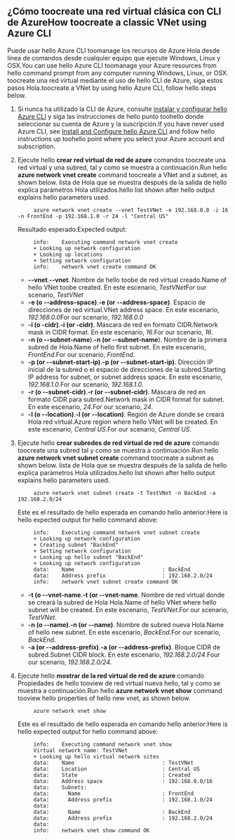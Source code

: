 ## <a name="how-toocreate-a-classic-vnet-using-azure-cli"></a><span data-ttu-id="217d3-101">¿Cómo toocreate una red virtual clásica con CLI de Azure</span><span class="sxs-lookup"><span data-stu-id="217d3-101">How toocreate a classic VNet using Azure CLI</span></span>
<span data-ttu-id="217d3-102">Puede usar hello Azure CLI toomanage los recursos de Azure Hola desde línea de comandos desde cualquier equipo que ejecute Windows, Linux y OSX.</span><span class="sxs-lookup"><span data-stu-id="217d3-102">You can use hello Azure CLI toomanage your Azure resources from hello command prompt from any computer running Windows, Linux, or OSX.</span></span> <span data-ttu-id="217d3-103">toocreate una red virtual mediante el uso de hello CLI de Azure, siga estos pasos Hola.</span><span class="sxs-lookup"><span data-stu-id="217d3-103">toocreate a VNet by using hello Azure CLI, follow hello steps below.</span></span>

1. <span data-ttu-id="217d3-104">Si nunca ha utilizado la CLI de Azure, consulte [instalar y configurar hello Azure CLI](../articles/cli-install-nodejs.md) y siga las instrucciones de hello punto toohello donde seleccionar su cuenta de Azure y la suscripción.</span><span class="sxs-lookup"><span data-stu-id="217d3-104">If you have never used Azure CLI, see [Install and Configure hello Azure CLI](../articles/cli-install-nodejs.md) and follow hello instructions up toohello point where you select your Azure account and subscription.</span></span>
2. <span data-ttu-id="217d3-105">Ejecute hello **crear red virtual de red de azure** comandos toocreate una red virtual y una subred, tal y como se muestra a continuación.</span><span class="sxs-lookup"><span data-stu-id="217d3-105">Run hello **azure network vnet create** command toocreate a VNet and a subnet, as shown below.</span></span> <span data-ttu-id="217d3-106">lista de Hola que se muestra después de la salida de hello explica parámetros Hola utilizados.</span><span class="sxs-lookup"><span data-stu-id="217d3-106">hello list shown after hello output explains hello parameters used.</span></span>
   
            azure network vnet create --vnet TestVNet -e 192.168.0.0 -i 16 -n FrontEnd -p 192.168.1.0 -r 24 -l "Central US"
   
    <span data-ttu-id="217d3-107">Resultado esperado:</span><span class="sxs-lookup"><span data-stu-id="217d3-107">Expected output:</span></span>
   
            info:    Executing command network vnet create
            + Looking up network configuration
            + Looking up locations
            + Setting network configuration
            info:    network vnet create command OK
   
   * <span data-ttu-id="217d3-108">**--vnet**.</span><span class="sxs-lookup"><span data-stu-id="217d3-108">**--vnet**.</span></span> <span data-ttu-id="217d3-109">Nombre de hello toobe de red virtual creado.</span><span class="sxs-lookup"><span data-stu-id="217d3-109">Name of hello VNet toobe created.</span></span> <span data-ttu-id="217d3-110">En este escenario, *TestVNet*</span><span class="sxs-lookup"><span data-stu-id="217d3-110">For our scenario, *TestVNet*</span></span>
   * <span data-ttu-id="217d3-111">**-e (o --address-space)**.</span><span class="sxs-lookup"><span data-stu-id="217d3-111">**-e (or --address-space)**.</span></span> <span data-ttu-id="217d3-112">Espacio de direcciones de red virtual.</span><span class="sxs-lookup"><span data-stu-id="217d3-112">VNet address space.</span></span> <span data-ttu-id="217d3-113">En este escenario, *192.168.0.0*</span><span class="sxs-lookup"><span data-stu-id="217d3-113">For our scenario, *192.168.0.0*</span></span>
   * <span data-ttu-id="217d3-114">**-i (o -cidr)**.</span><span class="sxs-lookup"><span data-stu-id="217d3-114">**-i (or -cidr)**.</span></span> <span data-ttu-id="217d3-115">Máscara de red en formato CIDR.</span><span class="sxs-lookup"><span data-stu-id="217d3-115">Network mask in CIDR format.</span></span> <span data-ttu-id="217d3-116">En este escenario, *16*.</span><span class="sxs-lookup"><span data-stu-id="217d3-116">For our scenario, *16*.</span></span>
   * <span data-ttu-id="217d3-117">**-n (o --subnet-name**).</span><span class="sxs-lookup"><span data-stu-id="217d3-117">**-n (or --subnet-name**).</span></span> <span data-ttu-id="217d3-118">Nombre de la primera subred de Hola.</span><span class="sxs-lookup"><span data-stu-id="217d3-118">Name of hello first subnet.</span></span> <span data-ttu-id="217d3-119">En este escenario, *FrontEnd*.</span><span class="sxs-lookup"><span data-stu-id="217d3-119">For our scenario, *FrontEnd*.</span></span>
   * <span data-ttu-id="217d3-120">**-p (or --subnet-start-ip)**.</span><span class="sxs-lookup"><span data-stu-id="217d3-120">**-p (or --subnet-start-ip)**.</span></span> <span data-ttu-id="217d3-121">Dirección IP inicial de la subred o el espacio de direcciones de la subred.</span><span class="sxs-lookup"><span data-stu-id="217d3-121">Starting IP address for subnet, or subnet address space.</span></span> <span data-ttu-id="217d3-122">En este escenario, *192.168.1.0*.</span><span class="sxs-lookup"><span data-stu-id="217d3-122">For our scenario, *192.168.1.0*.</span></span>
   * <span data-ttu-id="217d3-123">**-r (o --subnet-cidr)**.</span><span class="sxs-lookup"><span data-stu-id="217d3-123">**-r (or --subnet-cidr)**.</span></span> <span data-ttu-id="217d3-124">Máscara de red en formato CIDR para subred.</span><span class="sxs-lookup"><span data-stu-id="217d3-124">Network mask in CIDR format for subnet.</span></span> <span data-ttu-id="217d3-125">En este escenario, *24*.</span><span class="sxs-lookup"><span data-stu-id="217d3-125">For our scenario, *24*.</span></span>
   * <span data-ttu-id="217d3-126">**-l (o --location)**.</span><span class="sxs-lookup"><span data-stu-id="217d3-126">**-l (or --location)**.</span></span> <span data-ttu-id="217d3-127">Región de Azure donde se creará Hola red virtual.</span><span class="sxs-lookup"><span data-stu-id="217d3-127">Azure region where hello VNet will be created.</span></span> <span data-ttu-id="217d3-128">En este escenario, *Central US*.</span><span class="sxs-lookup"><span data-stu-id="217d3-128">For our scenario, *Central US*.</span></span>
3. <span data-ttu-id="217d3-129">Ejecute hello **crear subredes de red virtual de red de azure** comando toocreate una subred tal y como se muestra a continuación.</span><span class="sxs-lookup"><span data-stu-id="217d3-129">Run hello **azure network vnet subnet create** command toocreate a subnet as shown below.</span></span> <span data-ttu-id="217d3-130">lista de Hola que se muestra después de la salida de hello explica parámetros Hola utilizados.</span><span class="sxs-lookup"><span data-stu-id="217d3-130">hello list shown after hello output explains hello parameters used.</span></span>
   
            azure network vnet subnet create -t TestVNet -n BackEnd -a 192.168.2.0/24
   
    <span data-ttu-id="217d3-131">Este es el resultado de hello esperada en comando hello anterior:</span><span class="sxs-lookup"><span data-stu-id="217d3-131">Here is hello expected output for hello command above:</span></span>
   
            info:    Executing command network vnet subnet create
            + Looking up network configuration
            + Creating subnet "BackEnd"
            + Setting network configuration
            + Looking up hello subnet "BackEnd"
            + Looking up network configuration
            data:    Name                            : BackEnd
            data:    Address prefix                  : 192.168.2.0/24
            info:    network vnet subnet create command OK
   
   * <span data-ttu-id="217d3-132">**-t (o --vnet-name**.</span><span class="sxs-lookup"><span data-stu-id="217d3-132">**-t (or --vnet-name**.</span></span> <span data-ttu-id="217d3-133">Nombre de red virtual donde se creará la subred de Hola Hola.</span><span class="sxs-lookup"><span data-stu-id="217d3-133">Name of hello VNet where hello subnet will be created.</span></span> <span data-ttu-id="217d3-134">En este escenario, *TestVNet*.</span><span class="sxs-lookup"><span data-stu-id="217d3-134">For our scenario, *TestVNet*.</span></span>
   * <span data-ttu-id="217d3-135">**-n (o --name)**.</span><span class="sxs-lookup"><span data-stu-id="217d3-135">**-n (or --name)**.</span></span> <span data-ttu-id="217d3-136">Nombre de subred nueva Hola.</span><span class="sxs-lookup"><span data-stu-id="217d3-136">Name of hello new subnet.</span></span> <span data-ttu-id="217d3-137">En este escenario, *BackEnd*.</span><span class="sxs-lookup"><span data-stu-id="217d3-137">For our scenario, *BackEnd*.</span></span>
   * <span data-ttu-id="217d3-138">**-a (or --address-prefix)**.</span><span class="sxs-lookup"><span data-stu-id="217d3-138">**-a (or --address-prefix)**.</span></span> <span data-ttu-id="217d3-139">Bloque CIDR de subred.</span><span class="sxs-lookup"><span data-stu-id="217d3-139">Subnet CIDR block.</span></span> <span data-ttu-id="217d3-140">En este escenario, *192.168.2.0/24*.</span><span class="sxs-lookup"><span data-stu-id="217d3-140">Four our scenario, *192.168.2.0/24*.</span></span>
4. <span data-ttu-id="217d3-141">Ejecute hello **mostrar de la red virtual de red de azure** comando Propiedades de hello tooview de red virtual nueva hello, tal y como se muestra a continuación.</span><span class="sxs-lookup"><span data-stu-id="217d3-141">Run hello **azure network vnet show** command tooview hello properties of hello new vnet, as shown below.</span></span>
   
            azure network vnet show
   
    <span data-ttu-id="217d3-142">Este es el resultado de hello esperada en comando hello anterior:</span><span class="sxs-lookup"><span data-stu-id="217d3-142">Here is hello expected output for hello command above:</span></span>
   
            info:    Executing command network vnet show
            Virtual network name: TestVNet
            + Looking up hello virtual network sites
            data:    Name                            : TestVNet
            data:    Location                        : Central US
            data:    State                           : Created
            data:    Address space                   : 192.168.0.0/16
            data:    Subnets:
            data:      Name                          : FrontEnd
            data:      Address prefix                : 192.168.1.0/24
            data:
            data:      Name                          : BackEnd
            data:      Address prefix                : 192.168.2.0/24
            data:
            info:    network vnet show command OK

